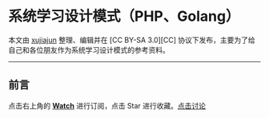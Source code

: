 系统学习设计模式（PHP、Golang）
====
本文由 [xujiajun](https://github.com/xujiajun) 整理、编辑并在 [CC BY-SA 3.0][CC] 协议下发布，主要为了给自己和各位朋友作为系统学习设计模式的参考资料。

- - - 
前言
----

点击右上角的 **[Watch](https://github.com/xujiajun/Learning-Pattern/subscription)** 进行订阅，点击 Star 进行收藏。[点击讨论](https://github.com/xujiajun/Pattern-guidance/issues)
